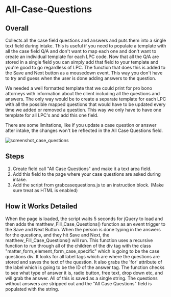 # All-Case-Questions
## Overall

Collects all the case field questions and answers and puts them into a single text field during intake. This is useful if you need to populate a template with all the case field Q/A and don't want to map each one and don't want to create an individual template for each LPC code. Now that all the Q/A are stored in a single field you can simply add that field to your template and you're good to go regardless of LPC. The function that does this is added to the Save and Next button as a mousedown event. This way you don't have to try and guess when the user is done adding answers to the question.

We needed a well formatted template that we could print for pro bono attorneys with information about the client including all the questions and answers. The only way would be to create a separate template for each LPC with all the possible mapped questions that would have to be updated every time we added or removed a question. This way we only have to have one template for all LPC's and add this one field.

There are some limitations, like if you update a case question or answer after intake, the changes won't be reflected in the All Case Questions field.

![screenshot_case_questions](https://user-images.githubusercontent.com/7875591/35586813-e807a408-05c9-11e8-8105-a7cfcdcbb572.png)


## Steps

1) Create field call "All Case Questions" and make it a text area field.
2) Add this field to the page where your case questions are asked during intake.
3) Add the script from grabcasequestions.js to an instruction block. (Make sure treat as HTML is enabled)

## How it Works Detailed
When the page is loaded, the script waits 5 seconds for jQuery to load and then adds the matthew_Fill_Case_Questions() function as an event trigger to the Save and Next Button. When the person is done typing in the answers for the questions, and they hit Save and Next, the matthew_Fill_Case_Questions() will run. This function uses a recursive function to run through all of the children of the div tag with the class "matter_form_element_form_case_specific" which is going to be the case questions div. It looks for all label tags which are where the questions are stored and saves the text of the question. It also grabs the 'for' attribute of the label which is going to be the ID of the answer tag. The function checks to see what type of answer it is, radio button, free text, drop down etc, and will grab the answer. All of this is saved as a single string. The questions without answers are stripped out and the "All Case Questions" field is populated with the string.
